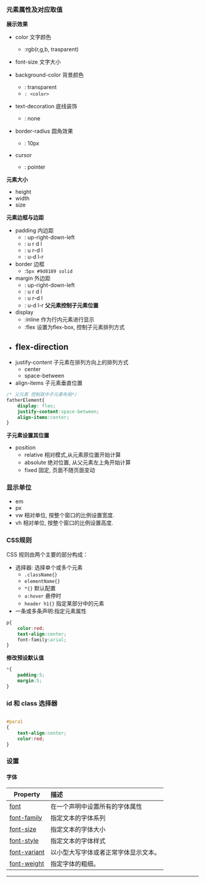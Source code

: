
### 元素属性及对应取值

**展示效果**
- color 文字颜色
	- :rgb(r,g,b, trasparent)
- font-size 文字大小
- background-color 背景颜色
	- : transparent
	- `: <color>`

- text-decoration 底线装饰
	- : none
- border-radius 圆角效果
	- : 10px
- cursor
	- : pointer 

**元素大小**
- height
- width
- size


**元素边框与边距**
- padding 内边距
	- : up-right-down-left
	- : u r d l
	- : u r-d l
	- : u-d l-r
- border 边框
	- :`5px #9d8189 solid`
- margin 外边距
	- : up-right-down-left
	- : u r d l
	- : u r-d l
	- : u-d l-r
**父元素控制子元素位置**
- display
	- :inline 作为行内元素进行显示
	- :flex 设置为flex-box, 控制子元素排列方式
- flex-direction
	- 
- justify-content 子元素在排列方向上的排列方式
	- center
	- space-between
- align-items 子元素垂直位置

```css
/* 父元素 控制其中子元素布局*/
fatherElement{
	display: flex;
	justify-content:space-between;
	align-items:center;
}
```


**子元素设置其位置**
- position
	- relative 相对模式,从元素原位置开始计算
	- absolute 绝对位置, 从父元素左上角开始计算
	- fixed 固定, 页面不随页面变动


### 显示单位
- em
- px
- vw 相对单位, 按整个窗口的比例设置宽度.
- vh 相对单位, 按整个窗口的比例设置高度.
### CSS规则
CSS 规则由两个主要的部分构成：
- 选择器: 选择单个或多个元素
	- `.className{}`
	- `elementName{}`
	- `*{}` 默认配置
	- `a:hover` 悬停时
	- `header h1{}` 指定某部分中的元素
- 一条或多条声明:指定元素属性

```css
p{
    color:red;
    text-align:center;
    font-family:arial;
}
```



**修改预设默认值**
```css
*{
	padding:5;
	margin:5;
}
```



### id 和 class 选择器

```css

#para1
{
    text-align:center;
    color:red;
}

```

### 设置

#### 字体

| Property                                                                | 描述                 |
| ----------------------------------------------------------------------- |:------------------ |
| [font](https://www.runoob.com/cssref/pr-font-font.html)                 | 在一个声明中设置所有的字体属性    |
| [font-family](https://www.runoob.com/cssref/pr-font-font-family.html)   | 指定文本的字体系列          |
| [font-size](https://www.runoob.com/cssref/pr-font-font-size.html)       | 指定文本的字体大小          |
| [font-style](https://www.runoob.com/cssref/pr-font-font-style.html)     | 指定文本的字体样式          |
| [font-variant](https://www.runoob.com/cssref/pr-font-font-variant.html) | 以小型大写字体或者正常字体显示文本。 |
| [font-weight](https://www.runoob.com/cssref/pr-font-weight.html)        | 指定字体的粗细。           |





---

